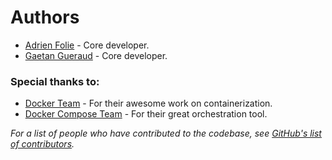 # Authors

* [Adrien Folie](https://github.com/foliea) - Core developer.
* [Gaetan Gueraud](https://github.com/exadeci) - Core developer.

### Special thanks to:

* [Docker Team](https://docker.com/) - For their awesome work on
containerization.
* [Docker Compose Team](http://docs.docker.com/compose/) - For their
great orchestration tool.

*For a list of people who have contributed to the codebase, see
[GitHub's list of contributors](https://github.com/grounds/grounds-exec/graphs/contributors).*
